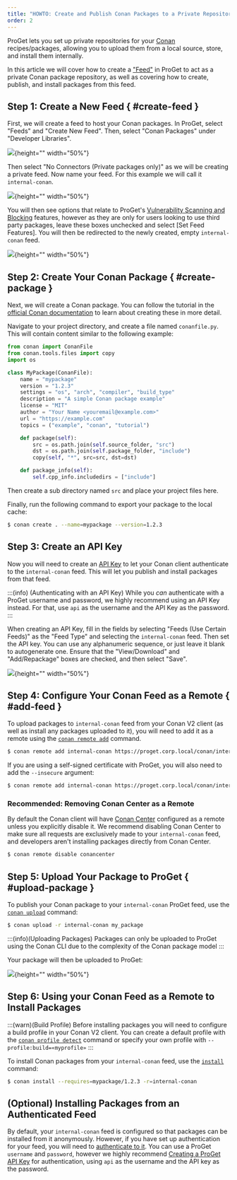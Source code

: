 ```yaml
---
title: "HOWTO: Create and Publish Conan Packages to a Private Repository in ProGet"
order: 2
---
```


ProGet lets you set up private repositories for your [Conan](https://conan.io) recipes/packages, allowing you to upload them from a local source, store, and install them internally.

In this article we will cover how to create a ["Feed"](/docs/proget/feeds/feed-overview) in ProGet to act as a private Conan package repository, as well as covering how to create, publish, and install packages from this feed.

## Step 1: Create a New Feed { #create-feed }

First, we will create a feed to host your Conan packages. In ProGet, select "Feeds" and "Create New Feed". Then, select "Conan Packages" under "Developer Libraries".

![](/resources/docs/proget-conan-selectconan.png){height="" width="50%"}

Then select "No Connectors (Private packages only)" as we will be creating a private feed. Now name your feed. For this example we will call it `internal-conan`.

![](/resources/docs/proget-conan-nameinternal.png){height="" width="50%"}

You will then see options that relate to ProGet's [Vulnerability Scanning and Blocking](/docs/proget/sca/vulnerabilities) features, however as they are only for users looking to use third party packages, leave these boxes unchecked and select [Set Feed Features]. You will then be redirected to the newly created, empty `internal-conan` feed.

![](/resources/docs/proget-conan-emptyinternal.png){height="" width="50%"}

## Step 2: Create Your Conan Package { #create-package }

Next, we will create a Conan package. You can follow the tutorial in the [official Conan documentation](https://docs.conan.io/2/tutorial/consuming_packages/build_simple_cmake_project.html) to learn about creating these in more detail.

Navigate to your project directory, and create a file named `conanfile.py`. This will contain content similar to the following example:

```python
from conan import ConanFile
from conan.tools.files import copy
import os

class MyPackage(ConanFile):
    name = "mypackage"
    version = "1.2.3"
    settings = "os", "arch", "compiler", "build_type"
    description = "A simple Conan package example"
    license = "MIT"
    author = "Your Name <youremail@example.com>"
    url = "https://example.com"
    topics = ("example", "conan", "tutorial")

    def package(self):
        src = os.path.join(self.source_folder, "src")
        dst = os.path.join(self.package_folder, "include")
        copy(self, "*", src=src, dst=dst)

    def package_info(self):
        self.cpp_info.includedirs = ["include"]
```

Then create a sub directory named `src` and place your project files here.

Finally, run the following command to export your package to the local cache:

```bash
$ conan create . --name=mypackage --version=1.2.3
```

## Step 3: Create an API Key

Now you will need to create an [API Key](/docs/proget/reference-api/proget-apikeys) to let your Conan client authenticate to the `internal-conan` feed. This will let you publish and install packages from that feed. 

:::(info) (Authenticating with an API Key)
While you _can_ authenticate with a ProGet username and password, we highly recommend using an API Key instead. For that, use `api` as the username and the API Key as the password.
:::

When creating an API Key, fill in the fields by selecting "Feeds (Use Certain Feeds)" as the "Feed Type" and selecting the `internal-conan` feed. Then set the API key. You can use any alphanumeric sequence, or just leave it blank to autogenerate one. Ensure that the "View/Download" and "Add/Repackage" boxes are checked, and then select "Save".

![](/resources/docs/proget-conan-api-internal.png){height="" width="50%"}

## Step 4: Configure Your Conan Feed as a Remote { #add-feed }

To upload packages to `internal-conan` feed from your Conan V2 client (as well as install any packages uploaded to it), you will need to add it as a remote using the [`conan remote add`](https://docs.conan.io/1/reference/commands/misc/remote.html) command. 

```bash
$ conan remote add internal-conan https://proget.corp.local/conan/internal-conan/
```

If you are using a self-signed certificate with ProGet, you will also need to add the `--insecure` argument:

```bash
$ conan remote add internal-conan https://proget.corp.local/conan/internal-conan/ --insecure
```

### Recommended: Removing Conan Center as a Remote

By default the Conan client will have [Conan Center](https://center.conan.io) configured as a remote unless you explicitly disable it. We recommend disabling Conan Center to make sure all requests are exclusively made to your `internal-conan` feed, and developers aren't installing packages directly from Conan Center. 

```bash
$ conan remote disable conancenter
```

## Step 5: Upload Your Package to ProGet { #upload-package }

To publish your Conan package to your `internal-conan` ProGet feed, use the [`conan upload`](https://docs.conan.io/1/reference/commands/creator/upload.html) command:

```bash
$ conan upload -r internal-conan my_package
```

:::(info)(Uploading Packages)
Packages can only be uploaded to ProGet using the Conan CLI due to the complexity of the Conan package model
:::

Your package will then be uploaded to ProGet:

![](/resources/docs/proget-conan-internalpackage.png){height="" width="50%"}

## Step 6: Using your Conan Feed as a Remote to Install Packages

:::(warn)(Build Profile)
Before installing packages you will need to configure a build profile in your Conan V2 client. You can create a default profile with the [`conan profile detect`](https://docs.conan.io/2/reference/commands/profile.html) command or specify your own profile with `--profile:build=«myprofile»`
:::

To install Conan packages from your `internal-conan` feed, use the [`install`](https://docs.conan.io/1/reference/commands/consumer/install.html) command:

```bash
$ conan install --requires=mypackage/1.2.3 -r=internal-conan
```

## (Optional) Installing Packages from an Authenticated Feed
By default, your `internal-conan` feed is configured so that packages can be installed from it anonymously. However, if you have set up authentication for your feed, you will need to [authenticate to it](/docs/proget/feeds/conan#authenticate-to-feed). You can use a ProGet `username` and `password`, however we highly recommend [Creating a ProGet API Key](/docs/proget/reference-api/proget-apikeys) for authentication, using `api` as the username and the API key as the password. 